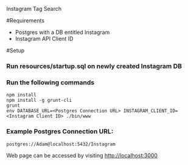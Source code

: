 Instagram Tag Search

#Requirements
* Postgres with a DB entitled Instagram
* Instagram API Client ID

#Setup
### Run resources/startup.sql on newly created Instagram DB
### Run the following commands
```
npm install
npm install -g grunt-cli
grunt
env DATABASE_URL=<Postgres Connection URL> INSTAGRAM_CLIENT_ID=<Instagram Client ID> ./bin/www
```
### Example Postgres Connection URL:
```
postgres://Adam@localhost:5432/Instagram
```
Web page can be accessed by visiting
[http://localhost:3000](http://localhost:3000)
